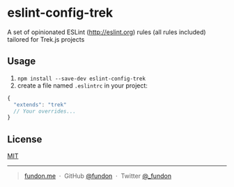 # eslint-config-trek

A set of opinionated ESLint (http://eslint.org) rules (all rules included) tailored for Trek.js projects

## Usage

1. `npm install --save-dev eslint-config-trek`
2. create a file named `.eslintrc` in your project:

```js
{
  "extends": "trek"
  // Your overrides...
}
```

## License

[MIT](http://opensource.org/licenses/MIT)

---

> [fundon.me](https://fundon.me) &nbsp;&middot;&nbsp;
> GitHub [@fundon](https://github.com/fundon) &nbsp;&middot;&nbsp;
> Twitter [@_fundon](https://twitter.com/_fundon)
